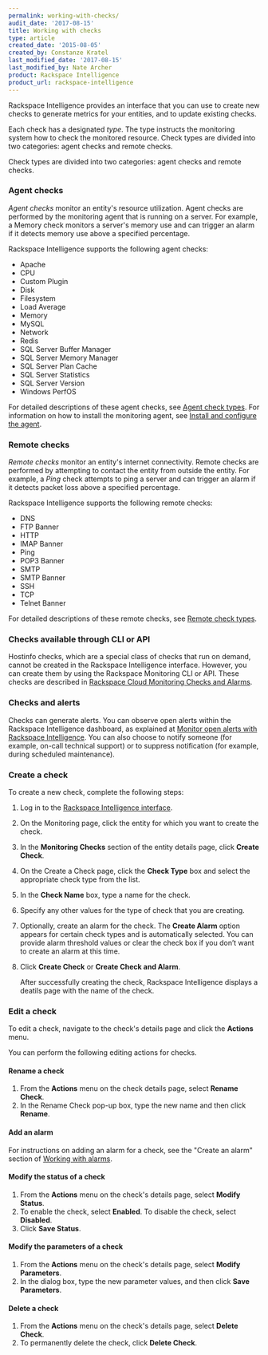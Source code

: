 ```yaml
---
permalink: working-with-checks/
audit_date: '2017-08-15'
title: Working with checks
type: article
created_date: '2015-08-05'
created_by: Constanze Kratel
last_modified_date: '2017-08-15'
last_modified_by: Nate Archer
product: Rackspace Intelligence
product_url: rackspace-intelligence
---
```


Rackspace Intelligence provides an interface that you can use to create new checks to generate metrics for your entities, and to update existing checks.

Each check has a designated *type*. The type instructs the monitoring system how to
check the monitored resource. Check types are divided into two categories: agent
checks and remote checks.

Check types are divided into two categories: agent checks and remote checks.

### Agent checks

*Agent checks* monitor an entity's resource utilization. Agent checks are performed by the monitoring agent that is running on a server. For example, a Memory check monitors a server's memory use and can trigger an alarm if it detects memory use above a specified percentage. 

Rackspace Intelligence supports the following agent checks:

- Apache
- CPU
- Custom Plugin
- Disk
- Filesystem
- Load Average
- Memory
- MySQL
- Network
- Redis
- SQL Server Buffer Manager
- SQL Server Memory Manager
- SQL Server Plan Cache
- SQL Server Statistics
- SQL Server Version
- Windows PerfOS

For detailed descriptions of these agent checks, see [Agent check types](https://developer.rackspace.com/docs/rackspace-monitoring/v1/tech-ref-info/check-type-reference/#agent-check-type-ref). For information
on how to install the monitoring agent, see [Install and configure the agent](https://developer.rackspace.com/docs/rackspace-monitoring/v1/getting-started/install-configure/).

### Remote checks

*Remote checks* monitor an entity's internet connectivity. Remote checks are performed by attempting to contact the entity from outside the entity. For example, a *Ping* check attempts to ping a server and can trigger an alarm if it detects packet loss above a specified percentage. 

Rackspace Intelligence supports the following remote checks:

- DNS
- FTP Banner  
- HTTP
- IMAP Banner
- Ping
- POP3 Banner
- SMTP
- SMTP Banner
- SSH
- TCP
- Telnet Banner

For detailed descriptions of these remote checks, see [Remote check types](https://developer.rackspace.com/docs/rackspace-monitoring/v1/#remote-check-type-ref).

### Checks available through CLI or API

Hostinfo checks, which are a special class of checks that run on demand, cannot be
created in the Rackspace Intelligence interface. However, you can create them by using
the Rackspace Monitoring CLI or API. These checks are described in [Rackspace Cloud Monitoring Checks and Alarms](/how-to/rackspace-monitoring-checks-and-alarms).

### Checks and alerts

Checks can generate alerts. You can observe open alerts within the Rackspace Intelligence dashboard, as explained at
[Monitor open alerts with Rackspace Intelligence](/how-to/monitoring-open-alerts-with-rackspace-intelligence).
You can also choose to notify someone (for example, on-call technical support) or to suppress notification (for example, during scheduled maintenance).

### Create a check

To create a new check, complete the following steps:

1. Log in to the [Rackspace Intelligence interface](https://intelligence.rackspace.com).
2. On the Monitoring page, click the entity for which you want to create the check.
3. In the **Monitoring Checks** section of the entity details page, click **Create Check**.
4. On the Create a Check page, click the **Check Type** box and select the appropriate check type from the list.
5. In the **Check Name** box, type a name for the check.
6. Specify any other values for the type of check that you are creating.
7. Optionally, create an alarm for the check. The **Create Alarm** option appears for certain check types and is automatically selected.  You can provide alarm threshold values or clear the check box if you don’t want to create an alarm at this time.
8. Click **Create Check** or **Create Check and Alarm**.
    
   After successfully creating the check, Rackspace Intelligence displays a deatils page with the name of the check.
   
### Edit a check

To edit a check, navigate to the check's details page and click the **Actions** menu.

You can perform the following editing actions for checks. 

#### Rename a check

1.  From the **Actions** menu on the check details page, select **Rename Check**.
2.  In the Rename Check pop-up box, type the new name and then click **Rename**.

#### Add an alarm

For instructions on adding an alarm for a check, see the "Create an alarm" section of
[Working with alarms](/how-to/working-with-alarms).

#### Modify the status of a check

1.  From the **Actions** menu on the check's details page, select **Modify Status**.
2.  To enable the check, select **Enabled**. To disable the check, select **Disabled**.
3.  Click **Save Status**.

#### Modify the parameters of a check

1.  From the **Actions** menu on the check's details page, select **Modify Parameters**.
2.  In the dialog box, type the new parameter values, and then
    click **Save Parameters**.

#### Delete a check

1.  From the **Actions** menu on the check's details page, select **Delete Check**.
2.  To permanently delete the check, click **Delete Check**.
